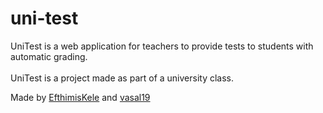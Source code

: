# uni-test

UniTest is a web application for teachers to provide tests to students with automatic grading. <br /><br />
UniTest is a project made as part of a university class.

Made by [EfthimisKele](https://github.com/EfthimisKele) and [vasal19](https://github.com/vasal19)
